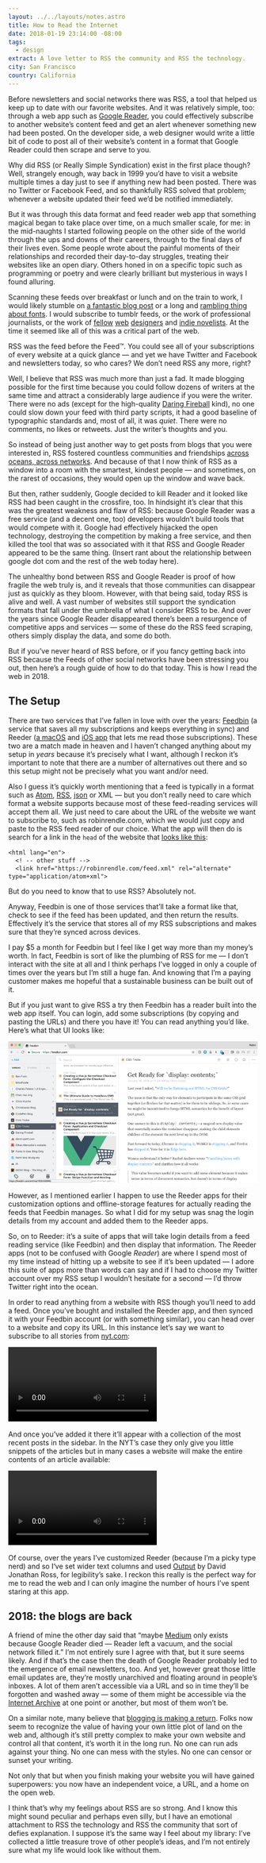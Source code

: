 ```yaml
---
layout: ../../layouts/notes.astro
title: How to Read the Internet
date: 2018-01-19 23:14:00 -08:00
tags:
  - design
extract: A love letter to RSS the community and RSS the technology.
city: San Francisco
country: California
---
```


<p>Before newsletters and social networks there was RSS, a tool that helped us keep up to date with our favorite websites. And it was relatively simple, too: through a web app such as <a href="https://en.wikipedia.org/wiki/Google_Reader/">Google Reader</a>, you could effectively subscribe to another website’s content feed and get an alert whenever something new had been posted. On the developer side, a web designer would write a little bit of code to post all of their website’s content in a format that Google Reader could then scrape and serve to you.</p>
<p>Why did RSS (or Really Simple Syndication) exist in the first place though? Well, strangely enough, way back in 1999 you’d have to visit a website multiple times a day just to see if anything new had been posted. There was no Twitter or Facebook Feed, and so thankfully RSS solved that problem; whenever a website updated their feed we’d be notified immediately.</p>
<p>But it was through this data format and feed reader web app that something magical began to take place over time, on a much smaller scale, for me: in the mid-naughts I started following people on the other side of the world through the ups and downs of their careers, through to the final days of their lives even. Some people wrote about the painful moments of their relationships and recorded their day-to-day struggles, treating their websites like an open diary. Others honed in on a specific topic such as programming or poetry and were clearly brilliant but mysterious in ways I found alluring.</p>
<p>Scanning these feeds over breakfast or lunch and on the train
to work, I would likely stumble on <a href="http://www.kungfugrippe.com/post/169873399/clackity-noise">a fantastic blog post</a> or a long and <a href="https://ilovetypography.com/2007/10/22/so-you-want-to-create-a-font-part-1/">rambling thing about fonts</a>. I would subscribe to tumblr feeds, or the work of professional journalists, or the work of <a href="http://www.zeldman.com/">fellow</a> <a href="http://aworkinglibrary.com/">web</a> <a href="https://adactio.com">designers</a> and <a href="http://www.hughhowey.com/blog/">indie novelists</a>. At the time it seemed like all of this was a critical part of the web.</p>
<p>RSS was the feed before the Feed™️. You could see all of your subscriptions of every website at a quick glance — and yet we have Twitter and Facebook and newsletters today, so who cares? We don’t need RSS any more, right?</p>
<p>Well, I believe that RSS was much more than just a fad. It made blogging possible for the first time because you could follow dozens of writers at the same time and attract a considerably large audience if you were the writer. There were no ads (except for the high-quality <a href="https://daringfireball.net/">Daring Fireball</a> kind), no one could slow down your feed with third party scripts, it had a good baseline of typographic standards and, most of all, it was <em>quiet</em>. There were no comments, no likes or retweets. Just the writer’s thoughts and you.</p>
<p>So instead of being just another way to get posts from blogs that you were interested in, RSS fostered countless communities and friendships <a href="https://robinrendle.com/notes/chloe/">across oceans, across networks</a>. And because of that I now think of RSS as a window into a room with the smartest, kindest people — and sometimes, on the rarest of occasions, they would open up the window and wave back.</p>
<p>But then, rather suddenly, Google decided to kill Reader and it looked like RSS had been caught in the crossfire, too. In hindsight it’s clear that this was the greatest weakness and flaw of RSS: because Google Reader was a free service (and a decent one, too) developers wouldn’t build tools that would compete with it. Google had effectively hijacked the open technology, destroying the competition by making a free service, and then killed the tool that was so associated with it that RSS and Google Reader appeared to be the same thing. (Insert rant about the relationship between google dot com and the rest of the web today here).</p>
<p>The unhealthy bond between RSS and Google Reader is proof of how fragile the web truly is, and it reveals that those communities can disappear just as quickly as they bloom. However, with that being said, today RSS is alive and well. A vast number of websites still support the syndication formats that fall under the umbrella of what I consider RSS to be. And over the years since Google Reader disappeared there’s been a resurgence of competitive apps and services — some of these do the RSS feed scraping, others simply display the data, and some do both.</p>
<p>But if you’ve never heard of RSS before, or if you fancy getting back into RSS because the Feeds of other social networks have been stressing you out, then here’s a rough guide of how to do that today. This is how I read the web in 2018.</p>
<h2 id="the-setup">The Setup</h2>
<p>There are two services that I’ve fallen in love with over the years: <a href="https://feedbin.com/">Feedbin</a> (a service that saves all my subscriptions and keeps everything in sync) and Reeder (<a href="http://reederapp.com/mac/">a macOS</a> and <a href="http://reederapp.com/ios/">iOS app</a> that lets me read those subscriptions). These two are a match made in heaven and I haven’t changed anything about my setup in <em>years</em> because it’s precisely what I want, although I reckon it’s important to note that there are a number of alternatives out there and so this setup might not be precisely what you want and/or need.</p>
<p>Also I guess it’s quickly worth mentioning that a feed is typically in a format such as <a href="https://en.wikipedia.org/wiki/Atom_(Web_standard)">Atom</a>, <a href="https://en.wikipedia.org/wiki/RSS">RSS</a>, <a href="https://jsonfeed.org/">json</a> or XML — but you don’t really need to care which format a website supports because most of these feed-reading services will accept them all. We just need to care about the URL of the website we want to subscribe to, such as robinrendle.com, which we would just copy and paste to the RSS feed reader of our choice. What the app will then do is search for a link in the <code class="highlighter-rouge">head</code> of the website that <a href="https://robinrendle.com/feed.xml">looks like this</a>:</p>

```
<html lang="en">
  <! -- other stuff -->
  <link href="https://robinrendle.com/feed.xml" rel="alternate" type="application/atom+xml">
```

<p>But do you need to know that to use RSS? Absolutely not.</p>
<p>Anyway, Feedbin is one of those services that’ll take a format like that, check to see if the feed has been updated, and then return the results. Effectively it’s the service that stores all of my RSS subscriptions and makes sure that they’re synced across devices.</p>
<p>I pay $5 a month for Feedbin but I feel like I get way more than my money’s worth. In fact, Feedbin is sort of like the plumbing of RSS for me — I don’t interact with the site at all and I think perhaps I’ve logged in only a couple of times over the years but I’m still a huge fan. And knowing that I’m a paying customer makes me hopeful that a sustainable business can be built out of it.</p>
<p>But if you just want to give RSS a try then Feedbin has a reader built into the web app itself. You can login, add some subscriptions (by copying and pasting the URLs) and there you have it! You can read anything you’d like. Here’s what that UI looks like:</p>
<p><img src="/images/Screenshot%202018-01-19%2023.01.png" alt="Screenshot 2018-01-19 23.01.png"></p>
<p>However, as I mentioned earlier I happen to use the Reeder apps for their customization options and offline-storage features for actually reading the feeds that Feedbin manages. So what I did for my setup was snag the login details from my account and added them to the Reeder apps.</p>
<p>So, on to Reeder: it’s a suite of apps that will take login details from a feed reading service (like Feedbin) and then display that information. The Reeder apps (not to be confused with Google <em>Reader</em>) are where I spend most of my time instead of hitting up a website to see if it’s been updated — I adore this suite of apps more than words can say and if I had to choose my Twitter account over my RSS setup I wouldn’t hesitate for a second — I’d throw Twitter right into the ocean.</p>
<p>In order to read anything from a website with RSS though you’ll need to add a feed. Once you’ve bought and installed the Reeder app, and then synced it with your Feedbin account (or with something similar), you can head over to a website and copy its URL. In this instance let’s say we want to subscribe to all stories from <a href="http://nyt.com">nyt.com</a>:</p>
<video autoplay="autoplay" loop="loop" class="cell-b20">
<source src="/images/1.mp4" type="video/mp4"></video>
<p>And once you’ve added it there it’ll appear with a collection of the most recent posts in the sidebar. In the NYT’s case they only give you little snippets of the articles but in many cases a website will make the entire contents of an article available:</p>
<video autoplay="autoplay" loop="loop" class="cell-b20">
<source src="/images/2.mp4" type="video/mp4"></video>
<p>Of course, over the years I’ve customized Reeder (because I’m a picky type nerd) and so I‘ve set wider text columns and used <a href="https://djr.com/output/">Output</a> by David Jonathan Ross, for legibility’s sake. I reckon this really is the perfect way for me to read the web and I can only imagine the number of hours I’ve spent staring at this app.</p>
<h2 id="2018-the-blogs-are-back">2018: the blogs are back</h2>
<p>A friend of mine the other day said that “maybe <a href="https://medium.com/">Medium</a> only exists because Google Reader died — Reader left a vacuum, and the social network filled it.” I’m not entirely sure I agree with that, but it sure seems likely. And if that’s the case then the death of Google Reader probably led to the emergence of email newsletters, too. And yet, however great those little email updates are, they’re mostly unarchived and floating around in people’s inboxes. A lot of them aren’t accessible via a URL and so in time they’ll be forgotten and washed away — some of them might be accessible via the <a href="https://archive.org/">Internet Archive</a> at one point or another, but most of them won’t be.</p>
<p>On a similar note, many believe that <a href="https://ia.net/topics/web-trend-map-2018/">blogging is making a return</a>. Folks now seem to recognize the value of having your own little plot of land on the web and, although it’s still pretty complex to make your own website and control all that content, it’s worth it in the long run. No one can run ads against your thing. No one can mess with the styles. No one can censor or sunset your writing.</p>
<p>Not only that but when you finish making your website you will have gained superpowers: you now have an independent voice, a URL, and a home on the open web.</p>
<p>I think that’s why my feelings about RSS are so strong. And I know this might sound peculiar and perhaps even silly, but I have an emotional attachment to RSS the technology and RSS the community that sort of defies explanation. I suppose it’s the same way I feel about my library: I’ve collected a little treasure trove of other people’s ideas, and I’m not entirely sure what my life would look like without them.</p>
